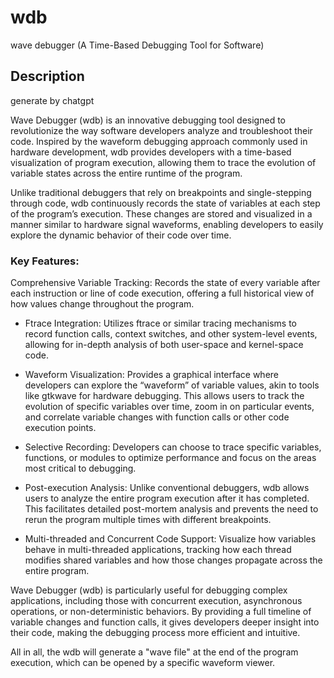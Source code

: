 # wdb
wave debugger (A Time-Based Debugging Tool for Software)
## Description
generate by chatgpt

Wave Debugger (wdb) is an innovative debugging tool designed to revolutionize the way software developers analyze and troubleshoot their code. Inspired by the waveform debugging approach commonly used in hardware development, wdb provides developers with a time-based visualization of program execution, allowing them to trace the evolution of variable states across the entire runtime of the program.

Unlike traditional debuggers that rely on breakpoints and single-stepping through code, wdb continuously records the state of variables at each step of the program’s execution. These changes are stored and visualized in a manner similar to hardware signal waveforms, enabling developers to easily explore the dynamic behavior of their code over time.

### Key Features:
Comprehensive Variable Tracking: Records the state of every variable after each instruction or line of code execution, offering a full historical view of how values change throughout the program.

* Ftrace Integration: Utilizes ftrace or similar tracing mechanisms to record function calls, context switches, and other system-level events, allowing for in-depth analysis of both user-space and kernel-space code.

* Waveform Visualization: Provides a graphical interface where developers can explore the “waveform” of variable values, akin to tools like gtkwave for hardware debugging. This allows users to track the evolution of specific variables over time, zoom in on particular events, and correlate variable changes with function calls or other code execution points.

* Selective Recording: Developers can choose to trace specific variables, functions, or modules to optimize performance and focus on the areas most critical to debugging.

* Post-execution Analysis: Unlike conventional debuggers, wdb allows users to analyze the entire program execution after it has completed. This facilitates detailed post-mortem analysis and prevents the need to rerun the program multiple times with different breakpoints.

* Multi-threaded and Concurrent Code Support: Visualize how variables behave in multi-threaded applications, tracking how each thread modifies shared variables and how those changes propagate across the entire program.

Wave Debugger (wdb) is particularly useful for debugging complex applications, including those with concurrent execution, asynchronous operations, or non-deterministic behaviors. By providing a full timeline of variable changes and function calls, it gives developers deeper insight into their code, making the debugging process more efficient and intuitive.

All in all, the wdb will generate a "wave file" at the end of the program execution, which can be opened by a specific waveform viewer.  